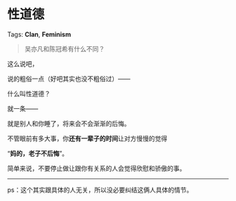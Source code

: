 # 性道德

Tags: **Clan**, **Feminism**

> 吴亦凡和陈冠希有什么不同？



这么说吧，

说的粗俗一点（好吧其实也没不粗俗过）——

什么叫性道德？

就一条——

就是别人和你睡了，将来会不会渐渐的后悔。

  


不管眼前有多大事，你**还有一辈子的时间**让对方慢慢的觉得

“**妈的，老子不后悔**”。

  


简单来说，不要停止做让跟你有关系的人会觉得欣慰和骄傲的事。

  




---

  


ps：这个其实跟具体的人无关，所以没必要纠结这俩人具体的情节。



